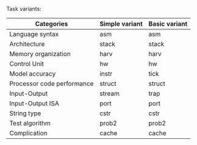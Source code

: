 
Task variants:

| Categories                 | Simple variant | Basic variant |
| -------------------------- | -------------- |---------------|
| Language syntax            | asm            | asm           |
| Architecture               | stack          | stack         |
| Memory organization        | harv           | harv          |
| Control Unit               | hw             | hw            |
| Model accuracy             | instr          | tick          |
| Processor code performance | struct         | struct        |
| Input-Output               | stream         | trap          |
| Input-Output ISA           | port           | port          |
| String type                | cstr           | cstr          |
| Test algorithm             | prob2          | prob2         |
| Complication               | cache          | cache         |
